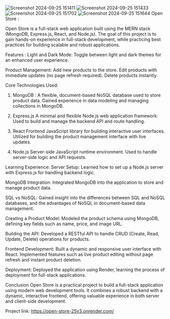 ![Screenshot 2024-09-25 151411](https://github.com/user-attachments/assets/a08586e9-4b23-4b0b-9714-6ee07342a8e0)
![Screenshot 2024-09-25 151433](https://github.com/user-attachments/assets/10cfadb7-8785-4c02-b914-f1d5a3ddb8f8)
![Screenshot 2024-09-25 151702](https://github.com/user-attachments/assets/d658796e-817e-41d9-b17e-ae2d6c0bb741)
![Screenshot 2024-09-25 151644](https://github.com/user-attachments/assets/7a814202-57df-4081-8ebc-e5fabd96676e)
Open Store : 

Open Store is a full-stack web application built using the MERN stack (MongoDB, Express.js, React, and Node.js).
The goal of this project is to gain hands-on experience in full-stack development, while practicing best practices for building scalable and robust applications.

Features : 
Light and Dark Mode: Toggle between light and dark themes for an enhanced user experience.

Product Management:
Add new products to the store.
Edit products with immediate updates (no page refresh required).
Delete products instantly.

Core Technologies Used: 
1. MongoDB :
A flexible, document-based NoSQL database used to store product data.
Gained experience in data modeling and managing collections in MongoDB.

2. Express.js
A minimal and flexible Node.js web application framework.
Used to build and manage the backend API and route handling.

3. React
Frontend JavaScript library for building interactive user interfaces.
Utilized for building the product management interface with live updates.

4. Node.js
Server-side JavaScript runtime environment.
Used to handle server-side logic and API requests.

Learning Experience:
Server Setup:
Learned how to set up a Node.js server with Express.js for handling backend logic.

MongoDB Integration:
Integrated MongoDB into the application to store and manage product data.

SQL vs NoSQL:
Gained insight into the differences between SQL and NoSQL databases, and the advantages of NoSQL in document-based data management.

Creating a Product Model:
Modeled the product schema using MongoDB, defining key fields such as name, price, and image URL.

Building the API:
Developed a RESTful API to handle CRUD (Create, Read, Update, Delete) operations for products.

Frontend Development:
Built a dynamic and responsive user interface with React.
Implemented features such as live product editing without page refresh and instant product deletion.

Deployment:
Deployed the application using Render, learning the process of deployment for full-stack applications.

Conclusion
Open Store is a practical project to build a full-stack application using modern web development tools. It combines a robust backend with a dynamic, interactive frontend, offering valuable experience in both server and client-side development.

Project link: https://open-store-25v3.onrender.com/
